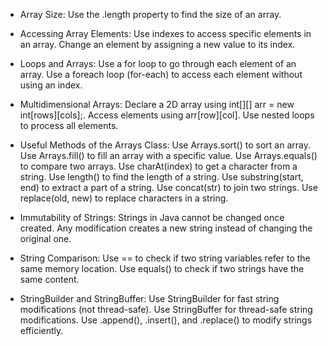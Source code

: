 - Array Size:
     Use the .length property to find the size of an array.

- Accessing Array Elements:
     Use indexes to access specific elements in an array.
     Change an element by assigning a new value to its index.

- Loops and Arrays:
     Use a for loop to go through each element of an array.
     Use a foreach loop (for-each) to access each element without using an index.

- Multidimensional Arrays:
     Declare a 2D array using int[][] arr = new int[rows][cols];.
     Access elements using arr[row][col].
     Use nested loops to process all elements.
  
- Useful Methods of the Arrays Class:
     Use Arrays.sort() to sort an array.
     Use Arrays.fill() to fill an array with a specific value.
     Use Arrays.equals() to compare two arrays.
     Use charAt(index) to get a character from a string.
     Use length() to find the length of a string.
     Use substring(start, end) to extract a part of a string.
     Use concat(str) to join two strings.
     Use replace(old, new) to replace characters in a string.

- Immutability of Strings:
     Strings in Java cannot be changed once created.
     Any modification creates a new string instead of changing the original one.

- String Comparison:
    Use == to check if two string variables refer to the same memory location.
    Use equals() to check if two strings have the same content.

- StringBuilder and StringBuffer:
    Use StringBuilder for fast string modifications (not thread-safe).
    Use StringBuffer for thread-safe string modifications.
    Use .append(), .insert(), and .replace() to modify strings efficiently.
